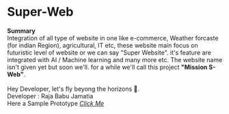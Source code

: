 # Super-Web
<b>Summary</b>  <br>
Integration of all type of website in one like e-commerce, Weather forcaste (for indian Region), agricultural, IT etc, these website main focus on futuristic level of website or we can say "Super Website". it's feature are integrated with AI / Machine learning and many more etc. The website name isn't given yet but soon we'll. for a while we'll call this project <b>"Mission S-Web"</b>.  
<br>
Hey Developer, let's fly beyong the horizons 🐉.
<br>
Developer : Raja Babu Jamatia
<br>
Here a Sample Prototype <a href = "https://drive.google.com/file/d/1Q-HEJ6dBEEHz08uY17Y9joTap5X-2kwO/view?usp=sharing"><i>Click Me</i></a>
